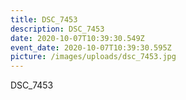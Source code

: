 ```yaml
---
title: DSC_7453
description: DSC_7453
date: 2020-10-07T10:39:30.549Z
event_date: 2020-10-07T10:39:30.595Z
picture: /images/uploads/dsc_7453.jpg
---
```

DSC_7453